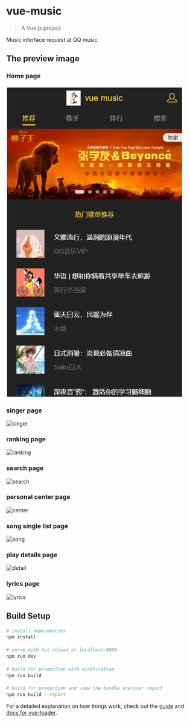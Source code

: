 # vue-music

> A Vue.js project

Music interface request at QQ music

## The preview image
### Home page
![home](previewImg/vue1.png)
### singer page
![singer](https://qcloudtest-1253615256.cos.ap-guangzhou.myqcloud.com/vueweb/vue2.png)
### ranking page 
![ranking](https://qcloudtest-1253615256.cos.ap-guangzhou.myqcloud.com/vueweb/vue3.png)
### search page
![search](https://qcloudtest-1253615256.cos.ap-guangzhou.myqcloud.com/vueweb/vue4.png)
### personal center page
![center](https://qcloudtest-1253615256.cos.ap-guangzhou.myqcloud.com/vueweb/vue5.png)
### song single list page
![song](https://qcloudtest-1253615256.cos.ap-guangzhou.myqcloud.com/vueweb/vue6.png)
### play details page
![detail](https://qcloudtest-1253615256.cos.ap-guangzhou.myqcloud.com/vueweb/vue7.png)
### lyrics page
![lyrics](https://qcloudtest-1253615256.cos.ap-guangzhou.myqcloud.com/vueweb/vue8.png)

## Build Setup

``` bash
# install dependencies
npm install

# serve with hot reload at localhost:8080
npm run dev

# build for production with minification
npm run build

# build for production and view the bundle analyzer report
npm run build --report
```

For a detailed explanation on how things work, check out the [guide](http://vuejs-templates.github.io/webpack/) and [docs for vue-loader](http://vuejs.github.io/vue-loader).
